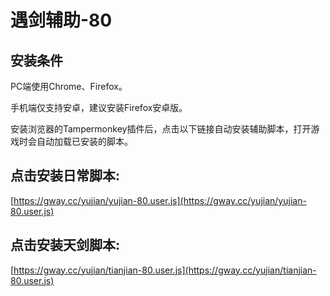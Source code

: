 # 遇剑辅助-80

## 安装条件
PC端使用Chrome、Firefox。

手机端仅支持安卓，建议安装Firefox安卓版。

安装浏览器的Tampermonkey插件后，点击以下链接自动安装辅助脚本，打开游戏时会自动加载已安装的脚本。

## 点击安装日常脚本:
[https://gway.cc/yujian/yujian-80.user.js](https://gway.cc/yujian/yujian-80.user.js)

## 点击安装天剑脚本:
[https://gway.cc/yujian/tianjian-80.user.js](https://gway.cc/yujian/tianjian-80.user.js)

